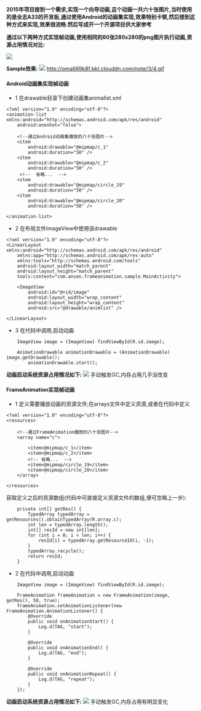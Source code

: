 **2015年项目接到一个需求,实现一个向导动画,这个动画一共六十张图片,当时使用的是全志A33的开发板,通过使用Android的动画集实现,效果特别卡顿,然后想到这种方式来实现,效果很流畅.然后写成开一个开源项目供大家参考**

**通过以下两种方式实现帧动画,使用相同的80张280x280的png图片执行动画,资源占用情况对比:**

![](http://oma689k8f.bkt.clouddn.com/note/3/3.png)

**Sample效果:**
![](http://oma689k8f.bkt.clouddn.com/note/3/4.gif)
http://oma689k8f.bkt.clouddn.com/note/3/4.gif
#### Android动画集实现帧动画
- 1 在drawable目录下创建动画集animalist.xml
```
<?xml version="1.0" encoding="utf-8"?>
<animation-list xmlns:android="http://schemas.android.com/apk/res/android"
    android:oneshot="false">

    <!--通过Android动画集播放的八十张图片-->
    <item
        android:drawable="@mipmap/c_1"
        android:duration="50" />
    <item
        android:drawable="@mipmap/c_2"
        android:duration="50" />
     <!--  省略...  -->
    <item
        android:drawable="@mipmap/circle_19"
        android:duration="50" />
    <item
        android:drawable="@mipmap/circle_20"
        android:duration="50" />

</animation-list>
```

- 2 在布局文件ImageView中使用该drawable
```
<?xml version="1.0" encoding="utf-8"?>
<LinearLayout xmlns:android="http://schemas.android.com/apk/res/android"
    xmlns:app="http://schemas.android.com/apk/res-auto"
    xmlns:tools="http://schemas.android.com/tools"
    android:layout_width="match_parent"
    android:layout_height="match_parent"
    tools:context="com.ansen.frameanimation.sample.MainActivity">

    <ImageView
        android:id="@+id/image"
        android:layout_width="wrap_content"
        android:layout_height="wrap_content"
        android:src="@drawable/animlist" />

</LinearLayout>

```
- 3 在代码中调用,启动动画
```
    ImageView image = (ImageView) findViewById(R.id.image);

    AnimationDrawable animationDrawable = (AnimationDrawable) image.getDrawable();
        animationDrawable.start();
```
**动画启动系统资源占用情况如下:**
![](http://oma689k8f.bkt.clouddn.com/note/3/1.png)
手动触发GC,内存占用几乎没改变



#### FrameAnimation实现帧动画
- 1 定义需要播放动画的资源文件;在arrays文件中定义资源,或者在代码中定义
```
<?xml version="1.0" encoding="utf-8"?>
<resources>

    <!--通过FrameAnimation播放的八十张图片-->
    <array name="c">

        <item>@mipmap/c_1</item>
        <item>@mipmap/c_2</item>
        <!-- 省略...  -->
        <item>@mipmap/circle_19</item>
        <item>@mipmap/circle_20</item>
    </array>

</resources>
```
获取定义之后的资源数组(代码中可直接定义资源文件的数组,便可忽略上一步):
```
    private int[] getRes() {
        TypedArray typedArray = getResources().obtainTypedArray(R.array.c);
        int len = typedArray.length();
        int[] resId = new int[len];
        for (int i = 0; i < len; i++) {
            resId[i] = typedArray.getResourceId(i, -1);
        }
        typedArray.recycle();
        return resId;
    }
```
- 2 在代码中调用,启动动画
```
    ImageView image = (ImageView) findViewById(R.id.image);

    FrameAnimation frameAnimation = new FrameAnimation(image, getRes(), 50, true);
    frameAnimation.setAnimationListener(new FrameAnimation.AnimationListener() {
        @Override
        public void onAnimationStart() {
            Log.d(TAG, "start");
        }

        @Override
        public void onAnimationEnd() {
            Log.d(TAG, "end");
        }

        @Override
        public void onAnimationRepeat() {
            Log.d(TAG, "repeat");
        }
    });
```

**动画启动系统资源占用情况如下:**
![](http://oma689k8f.bkt.clouddn.com/note/3/2.png)
手动触发GC,内存占用有明显变化

